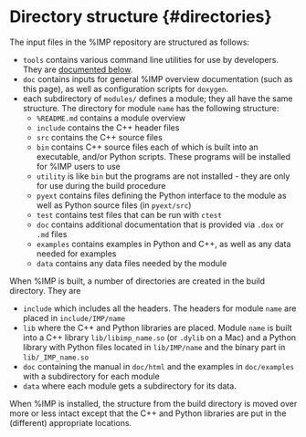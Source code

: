 Directory structure {#directories}
===================

The input files in the %IMP repository are structured as follows:
- `tools` contains various command line utilities for use by developers. They
  are [documented below](#devguide_scripts).
- `doc` contains inputs for general %IMP overview documentation (such as this
  page), as well as configuration scripts for `doxygen`.
- each subdirectory of `modules/` defines a module; they all have the same
  structure. The directory for module `name` has the following structure:
   - `%README.md` contains a module overview
   - `include` contains the C++ header files
   - `src` contains the C++ source files
   - `bin` contains C++ source files each of which is built into an executable,
     and/or Python scripts. These programs will be installed for %IMP users
     to use
   - `utility` is like `bin` but the programs are not installed - they are only
     for use during the build procedure
   - `pyext` contains files defining the Python interface to the module as well
      as Python source files (in `pyext/src`)
   - `test` contains test files that can be run with `ctest`
   - `doc` contains additional documentation that is provided via `.dox`
     or `.md` files
   - `examples` contains examples in Python and C++, as well as any data needed
      for examples
   - `data` contains any data files needed by the module

When %IMP is built, a number of directories are created in the build directory.
They are
 - `include` which includes all the headers. The headers for module `name` are
    placed in `include/IMP/name`
 - `lib` where the C++ and Python libraries are placed. Module `name` is built
    into a C++ library `lib/libimp_name.so` (or `.dylib` on a Mac) and a Python
    library with Python files located in `lib/IMP/name` and the binary part in
    `lib/_IMP_name.so`
 - `doc` containing the manual in `doc/html` and the examples
    in `doc/examples` with a subdirectory for each module
 - `data` where each module gets a subdirectory for its data.

When %IMP is installed, the structure from the build directory is
moved over more or less intact except that the C++ and Python
libraries are put in the (different) appropriate locations.
